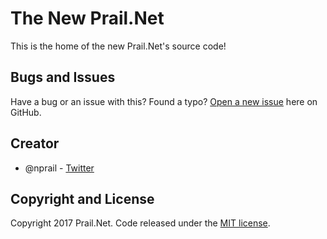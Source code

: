 # The New Prail.Net

This is the home of the new Prail.Net's source code!

## Bugs and Issues

Have a bug or an issue with this? Found a typo? [Open a new issue](https://github.com/prailnet/website/issues) here on GitHub.

## Creator

- @nprail - [Twitter](https://twitter.com/nprail)

## Copyright and License

Copyright 2017 Prail.Net. Code released under the [MIT license](LICENSE).